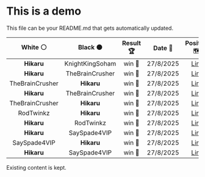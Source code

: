 # This is a demo

This file can be your README.md that gets automatically updated.

<!--START_SECTION:chessStats-->
<!-- Automatically generated with https://github.com/Balastrong/chess-stats-action -->

| White ⚪ | Black ⚫ | Result 🏆 | Date 📅 | Position 🗺️ |
|:---:|:---:|:---:|:---:|:---:|
| **Hikaru** | KnightKingSoham | win 🥇 | 27/8/2025 | <a href="http://www.ee.unb.ca/cgi-bin/tervo/fen.pl?select=5r2/3q1P2/1p4k1/4p1R1/p1PbP1Bp/7P/2Q3K1/8 b - - 0 56">Link</a> |
| **Hikaru** | TheBrainCrusher | win 🥇 | 27/8/2025 | <a href="http://www.ee.unb.ca/cgi-bin/tervo/fen.pl?select=4r1k1/3q3p/p3rBp1/1pnp3P/5R2/P2PP1R1/2P2QP1/6K1 b - - 0 29">Link</a> |
| TheBrainCrusher | **Hikaru** | win 🥇 | 27/8/2025 | <a href="http://www.ee.unb.ca/cgi-bin/tervo/fen.pl?select=r2q1rk1/1b3pb1/pp3npp/3P4/P3p3/1PQB1NN1/5PPP/R4RK1 w - - 0 19">Link</a> |
| **Hikaru** | TheBrainCrusher | win 🥇 | 27/8/2025 | <a href="http://www.ee.unb.ca/cgi-bin/tervo/fen.pl?select=r5k1/ppp2ppp/2pqrn2/8/6b1/1P2P1NP/PBPP1QP1/R4RK1 b - - 0 16">Link</a> |
| TheBrainCrusher | **Hikaru** | win 🥇 | 27/8/2025 | <a href="http://www.ee.unb.ca/cgi-bin/tervo/fen.pl?select=2r3k1/4pp1p/3p2p1/pN6/P3P3/1n2qP2/1Q4PP/3R3K w - - 4 40">Link</a> |
| RodTwinkz | **Hikaru** | win 🥇 | 27/8/2025 | <a href="http://www.ee.unb.ca/cgi-bin/tervo/fen.pl?select=1R6/8/8/7p/7P/8/kp4K1/3r4 w - - 18 60">Link</a> |
| **Hikaru** | RodTwinkz | win 🥇 | 27/8/2025 | <a href="http://www.ee.unb.ca/cgi-bin/tervo/fen.pl?select=7r/8/1kP5/6R1/7P/5BPK/3r4/8 b - - 10 62">Link</a> |
| **Hikaru** | SaySpade4VIP | win 🥇 | 27/8/2025 | <a href="http://www.ee.unb.ca/cgi-bin/tervo/fen.pl?select=1kn2b2/1pp5/p4B2/3P4/PP2P3/3N1Q2/4KP2/2R3qr b - - 8 33">Link</a> |
| SaySpade4VIP | **Hikaru** | win 🥇 | 27/8/2025 | <a href="http://www.ee.unb.ca/cgi-bin/tervo/fen.pl?select=3r4/2p2p2/2k1pP2/PpNr4/1P4p1/2P2nPp/4RP1P/2R4K w - - 9 40">Link</a> |
| **Hikaru** | SaySpade4VIP | win 🥇 | 27/8/2025 | <a href="http://www.ee.unb.ca/cgi-bin/tervo/fen.pl?select=4k3/1p1r1p2/1n2p2p/1Pp1Pb2/2P1NP1b/PBB1K3/7P/2R5 b - - 4 41">Link</a> |

<!--END_SECTION:chessStats-->

Existing content is kept.
